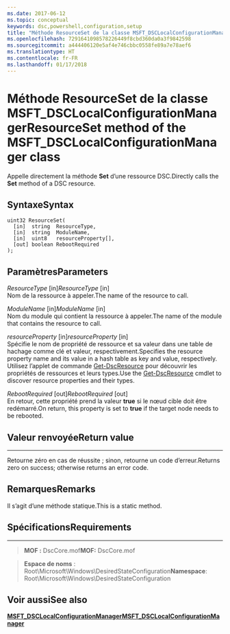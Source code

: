 ```yaml
---
ms.date: 2017-06-12
ms.topic: conceptual
keywords: dsc,powershell,configuration,setup
title: "Méthode ResourceSet de la classe MSFT_DSCLocalConfigurationManager"
ms.openlocfilehash: 7291641098578226449f8cbd360da0a3f9842598
ms.sourcegitcommit: a444406120e5af4e746cbbc0558fe89a7e78aef6
ms.translationtype: HT
ms.contentlocale: fr-FR
ms.lasthandoff: 01/17/2018
---
```

# <a name="resourceset-method-of-the-msftdsclocalconfigurationmanager-class"></a><span data-ttu-id="3b0e8-103">Méthode ResourceSet de la classe MSFT_DSCLocalConfigurationManager</span><span class="sxs-lookup"><span data-stu-id="3b0e8-103">ResourceSet method of the MSFT_DSCLocalConfigurationManager class</span></span>

<span data-ttu-id="3b0e8-104">Appelle directement la méthode **Set** d’une ressource DSC.</span><span class="sxs-lookup"><span data-stu-id="3b0e8-104">Directly calls the **Set** method of a DSC resource.</span></span>

<a name="syntax"></a><span data-ttu-id="3b0e8-105">Syntaxe</span><span class="sxs-lookup"><span data-stu-id="3b0e8-105">Syntax</span></span>
------

```mof
uint32 ResourceSet(
  [in]  string  ResourceType,
  [in]  string  ModuleName,
  [in]  uint8   resourceProperty[],
  [out] boolean RebootRequired
);
```

<a name="parameters"></a><span data-ttu-id="3b0e8-106">Paramètres</span><span class="sxs-lookup"><span data-stu-id="3b0e8-106">Parameters</span></span>
----------

<span data-ttu-id="3b0e8-107">*ResourceType* \[in\]</span><span class="sxs-lookup"><span data-stu-id="3b0e8-107">*ResourceType* \[in\]</span></span>  
<span data-ttu-id="3b0e8-108">Nom de la ressource à appeler.</span><span class="sxs-lookup"><span data-stu-id="3b0e8-108">The name of the resource to call.</span></span>

<span data-ttu-id="3b0e8-109">*ModuleName* \[in\]</span><span class="sxs-lookup"><span data-stu-id="3b0e8-109">*ModuleName* \[in\]</span></span>  
<span data-ttu-id="3b0e8-110">Nom du module qui contient la ressource à appeler.</span><span class="sxs-lookup"><span data-stu-id="3b0e8-110">The name of the module that contains the resource to call.</span></span>

<span data-ttu-id="3b0e8-111">*resourceProperty* \[in\]</span><span class="sxs-lookup"><span data-stu-id="3b0e8-111">*resourceProperty* \[in\]</span></span>  
<span data-ttu-id="3b0e8-112">Spécifie le nom de propriété de ressource et sa valeur dans une table de hachage comme clé et valeur, respectivement.</span><span class="sxs-lookup"><span data-stu-id="3b0e8-112">Specifies the resource property name and its value in a hash table as key and value, respectively.</span></span> <span data-ttu-id="3b0e8-113">Utilisez l’applet de commande [Get-DscResource](https://technet.microsoft.com/en-us/library/dn521625.aspx) pour découvrir les propriétés de ressources et leurs types.</span><span class="sxs-lookup"><span data-stu-id="3b0e8-113">Use the [Get-DscResource](https://technet.microsoft.com/en-us/library/dn521625.aspx) cmdlet to discover resource properties and their types.</span></span>

<span data-ttu-id="3b0e8-114">*RebootRequired* \[out\]</span><span class="sxs-lookup"><span data-stu-id="3b0e8-114">*RebootRequired* \[out\]</span></span>  
<span data-ttu-id="3b0e8-115">En retour, cette propriété prend la valeur **true** si le nœud cible doit être redémarré.</span><span class="sxs-lookup"><span data-stu-id="3b0e8-115">On return, this property is set to **true** if the target node needs to be rebooted.</span></span>

## <a name="return-value"></a><span data-ttu-id="3b0e8-116">Valeur renvoyée</span><span class="sxs-lookup"><span data-stu-id="3b0e8-116">Return value</span></span>
------------

<span data-ttu-id="3b0e8-117">Retourne zéro en cas de réussite ; sinon, retourne un code d’erreur.</span><span class="sxs-lookup"><span data-stu-id="3b0e8-117">Returns zero on success; otherwise returns an error code.</span></span>

## <a name="remarks"></a><span data-ttu-id="3b0e8-118">Remarques</span><span class="sxs-lookup"><span data-stu-id="3b0e8-118">Remarks</span></span>

<span data-ttu-id="3b0e8-119">Il s’agit d’une méthode statique.</span><span class="sxs-lookup"><span data-stu-id="3b0e8-119">This is a static method.</span></span>

## <a name="requirements"></a><span data-ttu-id="3b0e8-120">Spécifications</span><span class="sxs-lookup"><span data-stu-id="3b0e8-120">Requirements</span></span>
------------
><span data-ttu-id="3b0e8-121">**MOF :** DscCore.mof</span><span class="sxs-lookup"><span data-stu-id="3b0e8-121">**MOF:** DscCore.mof</span></span>

><span data-ttu-id="3b0e8-122">**Espace de noms** : Root\Microsoft\Windows\DesiredStateConfiguration</span><span class="sxs-lookup"><span data-stu-id="3b0e8-122">**Namespace**: Root\Microsoft\Windows\DesiredStateConfiguration</span></span>


## <a name="see-also"></a><span data-ttu-id="3b0e8-123">Voir aussi</span><span class="sxs-lookup"><span data-stu-id="3b0e8-123">See also</span></span>


[<span data-ttu-id="3b0e8-124">**MSFT_DSCLocalConfigurationManager**</span><span class="sxs-lookup"><span data-stu-id="3b0e8-124">**MSFT_DSCLocalConfigurationManager**</span></span>](msft-dsclocalconfigurationmanager.md)

 

 



